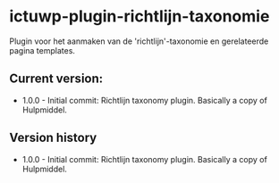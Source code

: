 # ictuwp-plugin-richtlijn-taxonomie
Plugin voor het aanmaken van de 'richtlijn'-taxonomie en gerelateerde pagina templates.


## Current version:
* 1.0.0 - Initial commit: Richtlijn taxonomy plugin. Basically a copy of Hulpmiddel.

## Version history
* 1.0.0 - Initial commit: Richtlijn taxonomy plugin. Basically a copy of Hulpmiddel.
